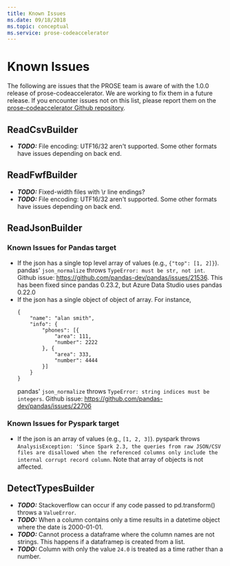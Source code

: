 ```yaml
---
title: Known Issues
ms.date: 09/18/2018
ms.topic: conceptual
ms.service: prose-codeaccelerator
---
```


# Known Issues
The following are issues that the PROSE team is aware of with the 1.0.0 release of prose-codeaccelerator.  We are
working to fix them in a future release.  If you encounter issues not on this list, please report them on the
[prose-codeaccelerator Github repository](https://github.com/Microsoft/prose-codeaccelerator/issues).

## ReadCsvBuilder
- **_TODO:_** File encoding: UTF16/32 aren't supported.  Some other formats have issues depending on back end.
  
## ReadFwfBuilder
- **_TODO:_** Fixed-width files with \r line endings?
- **_TODO:_** File encoding: UTF16/32 aren't supported.  Some other formats have issues depending on back end.
  
## ReadJsonBuilder

### Known Issues for Pandas target
- If the json has a single top level array of values (e.g., `{"top": [1, 2]}`). pandas' `json_normalize` throws
  `TypeError: must be str, not int`. Github issue: https://github.com/pandas-dev/pandas/issues/21536. This has been
  fixed since pandas 0.23.2, but Azure Data Studio uses pandas 0.22.0
- If the json has a single object of object of array. For instance,
  ```
  {
      "name": "alan smith",
      "info": {
          "phones": [{
              "area": 111,
              "number": 2222
          }, {
              "area": 333,
              "number": 4444
          }]
      }
  }
  ```
  pandas' `json_normalize` throws `TypeError: string indices must be integers`. Github issue:
  https://github.com/pandas-dev/pandas/issues/22706

### Known Issues for Pyspark target
- If the json is an array of values (e.g., `[1, 2, 3]`). pyspark throws `AnalysisException: 'Since Spark 2.3, the
  queries from raw JSON/CSV files are disallowed when the referenced columns only include the internal corrupt record
  column`. Note that array of objects is not affected.

## DetectTypesBuilder
- **_TODO:_** Stackoverflow can occur if any code passed to pd.transform() throws a `ValueError`.
- **_TODO:_** When a column contains only a time results in a datetime object where the date is 2000-01-01.
- **_TODO:_** Cannot process a dataframe where the column names are not strings.  This happens if a dataframep is
  created from a list.
- **_TODO:_** Column with only the value `24.0` is treated as a time rather than a number.